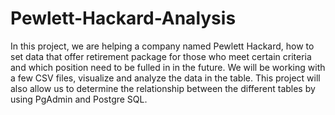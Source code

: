 # Pewlett-Hackard-Analysis
In this project, we are helping a company named Pewlett Hackard, how to set data that offer retirement package for those who meet certain criteria and which position need to be fulled in in the future. We will be working with a few CSV files, visualize and analyze the data in the table. This project will also allow us to determine the relationship between the different tables by using PgAdmin and Postgre SQL.
